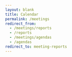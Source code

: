 ```yaml
---
layout: blank
title: Calendar
permalink: /meetings
redirect_from:
  - /meetings/reports
  - /reports
  - /meetings/agendas
  - /agendas
redirect_to: meeting-reports
---
```

